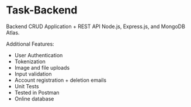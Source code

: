 # Task-Backend
Backend CRUD Application + REST API Node.js, Express.js, and MongoDB Atlas.

Additional Features:
- User Authentication
- Tokenization
- Image and file uploads
- Input validation
- Account registration + deletion emails
- Unit Tests
- Tested in Postman
- Online database
